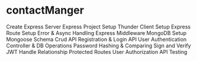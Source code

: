 # contactManger
Create Express Server
Express Project Setup
Thunder Client Setup
Express Route Setup
Error & Async Handling
Express Middleware
MongoDB Setup 
Mongoose Schema
Crud API
Registration & Login API
User Authentication
Controller & DB Operations
Password Hashing & Comparing
Sign and Verify JWT
Handle Relationship
Protected Routes
User Authorization
API Testing
